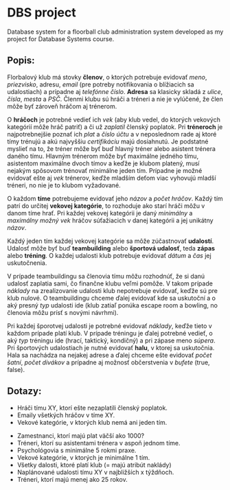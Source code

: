 
# DBS project

Database system for a floorball club administration system developed as my project for Database Systems course.


## **Popis:** <!-- 1. KB -->

Florbalový klub má stovky **členov**, o ktorých potrebuje evidovať *meno*, *priezvisko*, adresu, *email* (pre potreby notifikovania o blížiacich sa udalostiach) a prípadne aj *telefónne číslo*. **Adresa** sa klasicky skladá z *ulice*, *čísla*, *mesta* a *PSČ*. Členmi klubu sú hráči a tréneri a nie je vylúčené, že člen môže byť zároveň hráčom aj trénerom.

O **hráčoch** je potrebné vedieť ich *vek* (aby klub vedel, do ktorých vekových kategórií môže hráč patriť) a či už *zaplatil* členský poplatok. Pri **tréneroch** je najpotrebnejšie poznať ich *plat* a *číslo účtu* a v neposlednom rade aj ktoré tímy trénujú a akú najvyššiu *certifikáciu* majú dosiahnutú. Je podstatné myslieť na to, že tréner môže byť buď hlavný tréner alebo asistent trénera daného tímu. Hlavným trénerom môže byť maximálne jedného tímu, asistentom maximálne dvoch tímov a keďže je klubom platený, musí nejakým spôsovom trénovať minimálne jeden tím. Prípadne je možné evidovať ešte aj *vek* trénerov, keďže mladším deťom viac vyhovujú mladší tréneri, no nie je to klubom vyžadované.

O každom **tíme** potrebujeme evidovať jeho *názov* a *počet hráčov*. Každý tím patrí do určitej **vekovej kategórie**, to rozhoduje ako starí hráči môžu v danom tíme hrať. Pri každej vekovej kategórii je daný *minimálny* a *maximálny možný vek* hráčov súťažiacich v danej kategórii a jej unikátny *názov*.

Každý jeden tím každej vekovej kategórie sa môže zúčastnovať **udalostí**. Udalosť môže byť buď **teambuilding** alebo **športová udalosť**, teda **zápas** alebo **tréning**. O každej udalosti klub potrebuje evidovať *dátum* a *čas* jej uskutočnenia.

V prípade teambuildingu sa členovia tímu môžu rozhodnúť, že si danú udalosť zaplatia sami, čo finančne klubu veľmi pomôže. V takom prípade *náklady* na zrealizovanie udalosti klub nepotrebuje evidovať, keďže sú pre klub nulové. O teambuildingu chceme ďalej evidovať kde sa uskutoční a o aký presný *typ* udalosti ide (klub zatiaľ ponúka escape room a bowling, no členovia môžu prísť s novými návrhmi).

Pri každej šporotvej udalosti je potrebné evidovať *náklady*, keďže tieto v každom prípade platí klub. V prípade tréningu je ďalej potrebné vedieť, o aký *typ* tréningu ide (hrací, taktický, kondičný) a pri zápase meno *súpera*. Pri športových udalostiach je nutné evidovať **halu**, v ktorej sa uskutočnia. Hala sa nachádza na nejakej adrese a ďalej chceme ešte evidovať *počet šatní*, *počet divákov* a prípadne aj možnosť občerstvenia v *bufete* (true, false).

## **Dotazy:**

- Hráči tímu XY, ktorí ešte nezaplatili členský poplatok. <!-- 1. KB -->
- Emaily všetkých hráčov v tíme XY. <!-- 1. KB -->
- Vekové kategórie, v ktorých klub nemá ani jeden tím. <!-- 1. KB -->

<!-- Other -->
- Zamestnanci, ktorí majú plat väčší ako 1000?
- Tréneri, ktorí su asistentami trénera v aspoň jednom tíme.
- Psychológovia s minimálne 5 rokmi praxe.
- Vekové kategórie, v ktorých je minimálne 1 tím.
- Všetky dalosti, ktoré platí klub (= majú atribút naklády)
- Naplánované udalosti tímu XY v najbližších x týždňoch.
- Tréneri, ktorí majú menej ako 25 rokov.


